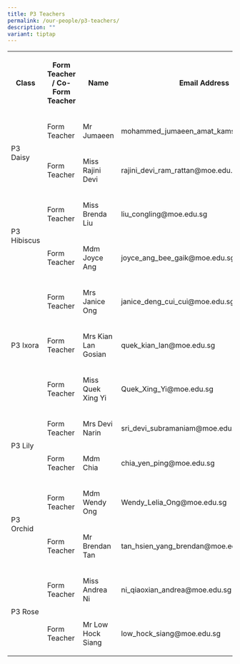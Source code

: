 ```yaml
---
title: P3 Teachers
permalink: /our-people/p3-teachers/
description: ""
variant: tiptap
---
```

<table style="minWidth: 100px">
<colgroup>
<col>
<col>
<col>
<col>
</colgroup>
<tbody>
<tr>
<th rowspan="1" colspan="1">
<p>Class</p>
</th>
<th rowspan="1" colspan="1">
<p>Form Teacher / Co-Form Teacher</p>
</th>
<th rowspan="1" colspan="1">
<p>Name</p>
</th>
<th rowspan="1" colspan="1">
<p>Email Address</p>
</th>
</tr>
<tr>
<td rowspan="2" colspan="1">
<p>P3 Daisy</p>
</td>
<td rowspan="1" colspan="1">
<p>Form Teacher</p>
</td>
<td rowspan="1" colspan="1">
<p>Mr Jumaeen</p>
<p></p>
<p></p>
<p></p>
<p></p>
<p></p>
<p></p>
<p></p>
<p></p>
</td>
<td rowspan="1" colspan="1">
<p>mohammed_jumaeen_amat_kamsin@moe.edu.sg</p>
</td>
</tr>
<tr>
<td rowspan="1" colspan="1">
<p>Form Teacher</p>
</td>
<td rowspan="1" colspan="1">
<p>Miss Rajini Devi</p>
</td>
<td rowspan="1" colspan="1">
<p>rajini_devi_ram_rattan@moe.edu.sg</p>
</td>
</tr>
<tr>
<td rowspan="2" colspan="1">
<p>P3 Hibiscus</p>
</td>
<td rowspan="1" colspan="1">
<p>Form Teacher</p>
</td>
<td rowspan="1" colspan="1">
<p>Miss Brenda Liu</p>
</td>
<td rowspan="1" colspan="1">
<p>liu_congling@moe.edu.sg</p>
</td>
</tr>
<tr>
<td rowspan="1" colspan="1">
<p>Form Teacher</p>
</td>
<td rowspan="1" colspan="1">
<p>Mdm Joyce Ang</p>
</td>
<td rowspan="1" colspan="1">
<p>joyce_ang_bee_gaik@moe.edu.sg</p>
</td>
</tr>
<tr>
<td rowspan="3" colspan="1">
<p>P3 Ixora</p>
</td>
<td rowspan="1" colspan="1">
<p>Form Teacher</p>
</td>
<td rowspan="1" colspan="1">
<p>Mrs Janice Ong</p>
</td>
<td rowspan="1" colspan="1">
<p>janice_deng_cui_cui@moe.edu.sg</p>
</td>
</tr>
<tr>
<td rowspan="1" colspan="1">
<p>Form Teacher</p>
</td>
<td rowspan="1" colspan="1">
<p>Mrs Kian Lan Gosian</p>
</td>
<td rowspan="1" colspan="1">
<p>quek_kian_lan@moe.edu.sg</p>
</td>
</tr>
<tr>
<td rowspan="1" colspan="1">
<p>Form Teacher</p>
</td>
<td rowspan="1" colspan="1">
<p>Miss Quek Xing Yi</p>
</td>
<td rowspan="1" colspan="1">
<p>Quek_Xing_Yi@moe.edu.sg</p>
</td>
</tr>
<tr>
<td rowspan="2" colspan="1">
<p>P3 Lily</p>
</td>
<td rowspan="1" colspan="1">
<p>Form Teacher</p>
</td>
<td rowspan="1" colspan="1">
<p>Mrs Devi Narin</p>
</td>
<td rowspan="1" colspan="1">
<p>sri_devi_subramaniam@moe.edu.sg</p>
</td>
</tr>
<tr>
<td rowspan="1" colspan="1">
<p>Form Teacher</p>
</td>
<td rowspan="1" colspan="1">
<p>Mdm Chia</p>
</td>
<td rowspan="1" colspan="1">
<p>chia_yen_ping@moe.edu.sg</p>
</td>
</tr>
<tr>
<td rowspan="2" colspan="1">
<p>P3 Orchid</p>
</td>
<td rowspan="1" colspan="1">
<p>Form Teacher</p>
</td>
<td rowspan="1" colspan="1">
<p>Mdm Wendy Ong</p>
</td>
<td rowspan="1" colspan="1">
<p>Wendy_Lelia_Ong@moe.edu.sg</p>
</td>
</tr>
<tr>
<td rowspan="1" colspan="1">
<p>Form Teacher</p>
</td>
<td rowspan="1" colspan="1">
<p>Mr Brendan Tan</p>
</td>
<td rowspan="1" colspan="1">
<p>tan_hsien_yang_brendan@moe.edu.sg</p>
</td>
</tr>
<tr>
<td rowspan="2" colspan="1">
<p>P3 Rose</p>
</td>
<td rowspan="1" colspan="1">
<p>Form Teacher</p>
</td>
<td rowspan="1" colspan="1">
<p>Miss Andrea Ni</p>
</td>
<td rowspan="1" colspan="1">
<p>ni_qiaoxian_andrea@moe.edu.sg</p>
</td>
</tr>
<tr>
<td rowspan="1" colspan="1">
<p>Form Teacher</p>
</td>
<td rowspan="1" colspan="1">
<p>Mr Low Hock Siang</p>
</td>
<td rowspan="1" colspan="1">
<p>low_hock_siang@moe.edu.sg</p>
</td>
</tr>
</tbody>
</table>
<p></p>